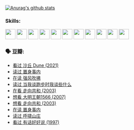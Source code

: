 
[![Anurag's github stats](https://github-readme-stats.vercel.app/api?username=w940853815)](https://github.com/anuraghazra/github-readme-stats)

### Skills:

<code><img height="32" src="https://cdn.jsdelivr.net/npm/simple-icons@v5/icons/python.svg"></code>
<code><img height="32" src="https://cdn.jsdelivr.net/npm/simple-icons@v5/icons/javascript.svg"></code>
<code><img height="32" src="https://cdn.jsdelivr.net/npm/simple-icons@v5/icons/django.svg"></code>
<code><img height="32" src="https://cdn.jsdelivr.net/npm/simple-icons@v5/icons/flask.svg"></code>
<code><img height="32" src="https://cdn.jsdelivr.net/npm/simple-icons@v5/icons/vuetify.svg"></code>
<code><img height="32" src="https://cdn.jsdelivr.net/npm/simple-icons@v5/icons/git.svg"></code>
<code><img height="32" src="https://cdn.jsdelivr.net/npm/simple-icons@v5/icons/docker.svg"></code>
<code><img height="32" src="https://cdn.jsdelivr.net/npm/simple-icons@v5/icons/postgresql.svg"></code>
<code><img height="32" src="https://cdn.jsdelivr.net/npm/simple-icons@v5/icons/elasticsearch.svg"></code>
<code><img height="32" src="https://cdn.jsdelivr.net/npm/simple-icons@v5/icons/macos.svg"></code>
<code><img height="32" src="https://cdn.jsdelivr.net/npm/simple-icons@v5/icons/linux.svg"></code>

### 🗣 豆瓣:

<!-- DOUBAN-ACTIVITIES:START -->
- [看过 沙丘 Dune‎ (2021)](https://www.douban.com/people/136069238/status/3726869471/?_i=42407586)
- [读过 置身事内](https://www.douban.com/people/136069238/status/3726223867/?_i=42407586)
- [在读 强风吹拂](https://www.douban.com/people/136069238/status/3725395475/?_i=42407586)
- [读过 当我谈跑步时我谈些什么](https://www.douban.com/people/136069238/status/3715422296/?_i=42407586)
- [在看 走向共和‎ (2003)](https://www.douban.com/people/136069238/status/3711470443/?_i=42407586)
- [想看 大明王朝1566‎ (2007)](https://www.douban.com/people/136069238/status/3710980213/?_i=42407586)
- [想看 走向共和‎ (2003)](https://www.douban.com/people/136069238/status/3710980002/?_i=42407586)
- [在读 置身事内](https://www.douban.com/people/136069238/status/3710472151/?_i=42407586)
- [读过 呼啸山庄](https://www.douban.com/people/136069238/status/3710470617/?_i=42407586)
- [看过 有话好好说‎ (1997)](https://www.douban.com/people/136069238/status/3709833172/?_i=42407586)
<!-- DOUBAN-ACTIVITIES:END -->
<!--
**w940853815/w940853815** is a ✨ _special_ ✨ repository because its `README.md` (this file) appears on your GitHub profile.

Here are some ideas to get you started:

- 🔭 I’m currently working on ...
- 🌱 I’m currently learning ...
- 👯 I’m looking to collaborate on ...
- 🤔 I’m looking for help with ...
- 💬 Ask me about ...
- 📫 How to reach me: ...
- 😄 Pronouns: ...
- ⚡ Fun fact: ...
-->
